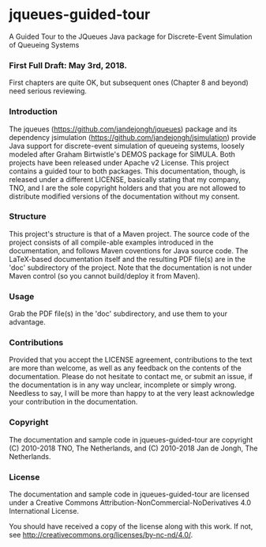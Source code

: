 # jqueues-guided-tour
A Guided Tour to the JQueues Java package for Discrete-Event Simulation of Queueing Systems

### First Full Draft: May 3rd, 2018.
First chapters are quite OK, but subsequent ones (Chapter 8 and beyond) need serious reviewing.

### Introduction
The jqueues (https://github.com/jandejongh/jqueues) package and its dependency jsimulation (https://github.com/jandejongh/jsimulation) provide Java support for discrete-event simulation of queueing systems,
loosely modeled after Graham Birtwistle's DEMOS package for SIMULA.
Both projects have been released under Apache v2 License.
This project contains a guided tour to both packages.
This documentation, though, is released under a different LICENSE,
basically stating that my company, TNO, and I are the sole copyright holders
and that you are not allowed to distribute modified versions of the documentation without my consent.

### Structure
This project's structure is that of a Maven project. The source code of the project consists of all compile-able examples introduced in the documentation, and follows Maven coventions for Java source code. The LaTeX-based documentation itself and the resulting PDF file(s) are in the 'doc' subdirectory of the project. Note that the documentation is not under Maven control (so you cannot build/deploy it from Maven).

### Usage
Grab the PDF file(s) in the 'doc' subdirectory, and use them to your advantage.

### Contributions
Provided that you accept the LICENSE agreement, contributions to the text are more than welcome, as well as any feedback on the contents of the documentation. Please do not hesitate to contact me, or submit an issue, if the documentation is in any way unclear, incomplete or simply wrong. Needless to say, I will be more than happy to at the very least acknowledge your contribution in the documentation.

### Copyright
The documentation and sample code in jqueues-guided-tour are copyright (C) 2010-2018 TNO, The Netherlands, and (C) 2010-2018 Jan de Jongh, The Netherlands.

### License
The documentation and sample code in jqueues-guided-tour are licensed under a
Creative Commons Attribution-NonCommercial-NoDerivatives 4.0 International License.

You should have received a copy of the license along with this
work. If not, see <http://creativecommons.org/licenses/by-nc-nd/4.0/>.
